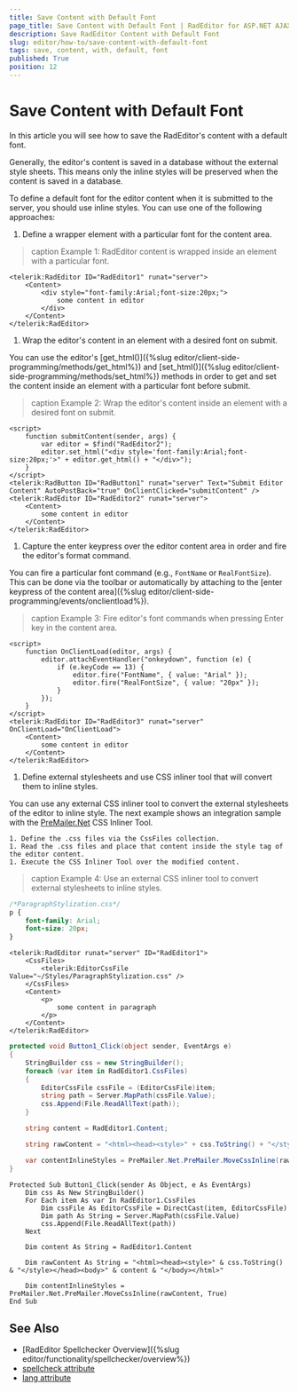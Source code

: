 ```yaml
---
title: Save Content with Default Font
page_title: Save Content with Default Font | RadEditor for ASP.NET AJAX Documentation
description: Save RadEditor Content with Default Font
slug: editor/how-to/save-content-with-default-font
tags: save, content, with, default, font
published: True
position: 12
---
```


# Save Content with Default Font

In this article you will see how to save the RadEditor's content with a default font.

Generally, the editor's content is saved in a database without the external style sheets. This means only the inline styles will be preserved when the content is saved in a database. 

To define a default font for the editor content when it is submitted to the server, you should use inline styles. You can use one of the following approaches:

1. Define a wrapper element with a particular font for the content area.

>caption Example 1: RadEditor content is wrapped inside an element with a particular font.

````ASP.NET
<telerik:RadEditor ID="RadEditor1" runat="server">
    <Content>
        <div style="font-family:Arial;font-size:20px;">
            some content in editor
        </div>
    </Content>
</telerik:RadEditor>
````

1. Wrap the editor's content in an element with a desired font on submit.

You can use the editor's [get_html()]({%slug editor/client-side-programming/methods/get_html%}) and [set_html()]({%slug editor/client-side-programming/methods/set_html%}) methods in order to get and set the content inside an element with a particular font before submit.

>caption Example 2: Wrap the editor's content inside an element with a desired font on submit.

````ASP.NET
<script>
    function submitContent(sender, args) {
        var editor = $find("RadEditor2");
        editor.set_html("<div style='font-family:Arial;font-size:20px;'>" + editor.get_html() + "</div>");
    }
</script>
<telerik:RadButton ID="RadButton1" runat="server" Text="Submit Editor Content" AutoPostBack="true" OnClientClicked="submitContent" />
<telerik:RadEditor ID="RadEditor2" runat="server">
    <Content>
        some content in editor
    </Content>
</telerik:RadEditor>
````

1. Capture the enter keypress over the editor content area in order and fire the editor's format command.

You can fire a particular font command (e.g., `FontName` or `RealFontSize`). This can be done via the toolbar or automatically by attaching to the [enter keypress of the content area]({%slug editor/client-side-programming/events/onclientload%}).

>caption Example 3: Fire editor's font commands when pressing Enter key in the content area.

````ASP.NET
<script>
    function OnClientLoad(editor, args) {
        editor.attachEventHandler("onkeydown", function (e) {
            if (e.keyCode == 13) {
                editor.fire("FontName", { value: "Arial" });
                editor.fire("RealFontSize", { value: "20px" });
            }
        });
    }
</script>
<telerik:RadEditor ID="RadEditor3" runat="server" OnClientLoad="OnClientLoad">
    <Content>
        some content in editor
    </Content>
</telerik:RadEditor>
````

1. Define external stylesheets and use CSS inliner tool that will convert them to inline styles.

You can use any external CSS inliner tool to convert the external stylesheets of the editor to inline style. The next example shows an integration sample with the [PreMailer.Net](https://github.com/milkshakesoftware/PreMailer.Net) CSS Inliner Tool.

    1. Define the .css files via the CssFiles collection.
    1. Read the .css files and place that content inside the style tag of the editor content.
    1. Execute the CSS Inliner Tool over the modified content.

>caption Example 4: Use an external CSS inliner tool to convert external stylesheets to inline styles.

````CSS
/*ParagraphStylization.css*/
p {
    font-family: Arial;
    font-size: 20px;
}

````
````ASP.NET
<telerik:RadEditor runat="server" ID="RadEditor1">
    <CssFiles>
        <telerik:EditorCssFile Value="~/Styles/ParagraphStylization.css" />
    </CssFiles>
    <Content>
        <p>
            some content in paragraph
        </p>
    </Content>
</telerik:RadEditor>
````
````C#
protected void Button1_Click(object sender, EventArgs e)
{
    StringBuilder css = new StringBuilder();
    foreach (var item in RadEditor1.CssFiles)
    {
        EditorCssFile cssFile = (EditorCssFile)item;
        string path = Server.MapPath(cssFile.Value);
        css.Append(File.ReadAllText(path));
    }

    string content = RadEditor1.Content;

    string rawContent = "<html><head><style>" + css.ToString() + "</style></head><body>" + content + "</body></html>";

    var contentInlineStyles = PreMailer.Net.PreMailer.MoveCssInline(rawContent, true);
}
````
````VB
Protected Sub Button1_Click(sender As Object, e As EventArgs)
	Dim css As New StringBuilder()
	For Each item As var In RadEditor1.CssFiles
		Dim cssFile As EditorCssFile = DirectCast(item, EditorCssFile)
		Dim path As String = Server.MapPath(cssFile.Value)
		css.Append(File.ReadAllText(path))
	Next

	Dim content As String = RadEditor1.Content

	Dim rawContent As String = "<html><head><style>" & css.ToString() & "</style></head><body>" & content & "</body></html>"

	Dim contentInlineStyles = PreMailer.Net.PreMailer.MoveCssInline(rawContent, True)
End Sub
````

## See Also

* [RadEditor Spellchecker Overview]({%slug editor/functionality/spellchecker/overview%})
* [spellcheck attribute](https://developer.mozilla.org/en-US/docs/Mozilla/Tech/XUL/Attribute/spellcheck)
* [lang attribute](https://developer.mozilla.org/en-US/docs/Mozilla/Tech/XUL/Attribute/lang)

